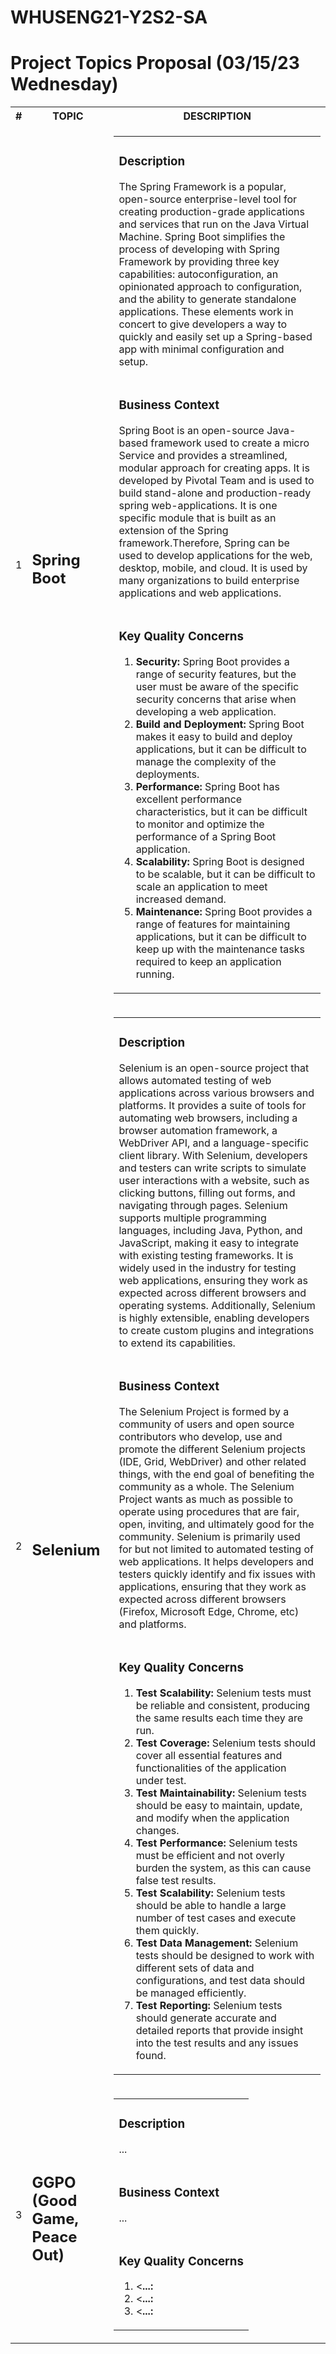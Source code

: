 # WHUSENG21-Y2S2-SA

# Project Topics Proposal (03/15/23 Wednesday)
<table>

  <tr>
    <th>#</th>
    <th>TOPIC</th>
    <th>DESCRIPTION</th>
  </tr>

  <!-- START: TOPIC#1: SPRING BOOT -->
  <tr>
    <td>1</td>
    <td><h2>Spring Boot</h2></td>
    <td>
      <table>
        <tr>
          <td>
             <h3>Description</h3>
             <p>The Spring Framework is a popular, open-source enterprise-level tool for creating production-grade applications and services that run on the Java Virtual Machine. Spring Boot simplifies the process of developing with Spring Framework by providing three key capabilities: autoconfiguration, an opinionated approach to configuration, and the ability to generate standalone applications. These elements work in concert to give developers a way to quickly and easily set up a Spring-based app with minimal configuration and setup.</p>
          </td>
        </tr>
        <tr>
          <td>
            <h3>Business Context</h3>
            <p>Spring Boot is an open-source Java-based framework used to create a micro Service and provides a streamlined, modular approach for creating apps. It is developed by Pivotal Team and is used to build stand-alone and production-ready spring web-applications. It is one specific module that is built as an extension of the Spring framework.Therefore, Spring can be used to develop applications for the web, desktop, mobile, and cloud. It is used by many organizations to build enterprise applications and web applications.</p>
          </td>
        </tr>
        <tr>
          <td>
            <h3>Key Quality Concerns</h3>
            <ol>
              <li><b>Security:</b> Spring Boot provides a range of security features, but the user must be aware of the specific security concerns that arise when developing a web application.</li>
              <li><b>Build and Deployment:</b> Spring Boot makes it easy to build and deploy applications, but it can be difficult to manage the complexity of the deployments.</li>
              <li><b>Performance:</b> Spring Boot has excellent performance characteristics, but it can be difficult to monitor and optimize the performance of a Spring Boot application. </li>
              <li><b>Scalability:</b> Spring Boot is designed to be scalable, but it can be difficult to scale an application to meet increased demand.</li>
              <li><b>Maintenance:</b> Spring Boot provides a range of features for maintaining applications, but it can be difficult to keep up with the maintenance tasks required to keep an application running.</li>
            </ol>
          </td>
        </tr>
      </table>
    </td>
  </tr>
  <!-- END: TOPIC#1: SPRING BOOT -->
  
  <!-- START: TOPIC#2: SELENIUM -->
  <tr>
    <td>2</td>
    <td><h2>Selenium</h2></td>
    <td>
      <table>
        <tr>
          <td>
             <h3>Description</h3>
             <p>Selenium is an open-source project that allows automated testing of web applications across various browsers and platforms. It provides a suite of tools for automating web browsers, including a browser automation framework, a WebDriver API, and a language-specific client library. With Selenium, developers and testers can write scripts to simulate user interactions with a website, such as clicking buttons, filling out forms, and navigating through pages. Selenium supports multiple programming languages, including Java, Python, and JavaScript, making it easy to integrate with existing testing frameworks. It is widely used in the industry for testing web applications, ensuring they work as expected across different browsers and operating systems. Additionally, Selenium is highly extensible, enabling developers to create custom plugins and integrations to extend its capabilities.</p>
          </td>
        </tr>
        <tr>
          <td>
            <h3>Business Context</h3>
            <p>The Selenium Project is formed by a community of users and open source contributors who develop, use and promote the different Selenium projects (IDE, Grid, WebDriver) and other related things, with the end goal of benefiting the community as a whole. The Selenium Project wants as much as possible to operate using procedures that are fair, open, inviting, and ultimately good for the community. Selenium is primarily used for but not limited to automated testing of web applications. It helps developers and testers quickly identify and fix issues with applications, ensuring that they work as expected across different browsers (Firefox, Microsoft Edge, Chrome, etc)  and platforms. </p>
          </td>
        </tr>
        <tr>
          <td>
            <h3>Key Quality Concerns</h3>
            <ol>
              <li><b>Test Scalability:</b> Selenium tests must be reliable and consistent, producing the same results each time they are run.</li>
              <li><b>Test Coverage:</b> Selenium tests should cover all essential features and functionalities of the application under test.</li>
              <li><b>Test Maintainability:</b> Selenium tests should be easy to maintain, update, and modify when the application changes.</li>
              <li><b>Test Performance:</b> Selenium tests must be efficient and not overly burden the system, as this can cause false test results.</li>
              <li><b>Test Scalability:</b> Selenium tests should be able to handle a large number of test cases and execute them quickly.</li>
              <li><b>Test Data Management:</b> Selenium tests should be designed to work with different sets of data and configurations, and test data should be managed efficiently.</li>
              <li><b>Test Reporting:</b> Selenium tests should generate accurate and detailed reports that provide insight into the test results and any issues found.</li>
            </ol>
          </td>
        </tr>
      </table>
    </td>
  </tr>
  <!-- END: TOPIC#2: SELENIUM -->
  
   <!-- START: TOPIC#3: GGPO (GOOD GAME, PEACE OUT) -->
  <tr>
    <td>3</td>
    <td><h2>GGPO (Good Game, Peace Out)</h2></td>
    <td>
      <table>
        <tr>
          <td>
             <h3>Description</h3>
             <p>...</p>
          </td>
        </tr>
        <tr>
          <td>
            <h3>Business Context</h3>
             <p>...</p>
          </td>
        </tr>
        <tr>
          <td>
            <h3>Key Quality Concerns</h3>
            <ol>
              <li><<b>...:</b></li>
              <li><<b>...:</b></li>
              <li><<b>...:</b></li>
            </ol>
          </td>
        </tr>
      </table>
    </td>
  </tr>
  <!-- END: TOPIC#3: GGPO (GOOD GAME, PEACE OUT) -->


</table>